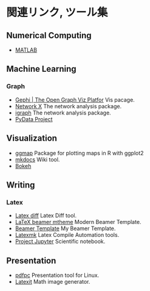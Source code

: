 # 関連リンク, ツール集

## Numerical Computing
- [MATLAB](https://www.mathworks.com/products/matlab.html)

## Machine Learning
### Graph
- [Gephi | The Open Graph Viz Platfor](https://gephi.org/) Vis pacage.
- [Network X](https://networkx.github.io/) The network analysis package.
- [igraph](http://igraph.org/) The network analysis package.
- [PyData Project](http://pydata.org/downloads.html)

## Visualization
- [ggmap](https://github.com/dkahle/ggmap) Package for plotting maps in R with ggplot2
- [mkdocs](https://github.com/squidfunk/mkdocs-material) Wiki tool.
- [Bokeh](http://bokeh.pydata.org/en/latest/)


## Writing
### Latex
- [Latex diff](https://github.com/ftilmann/latexdiff) Latex Diff tool.
- [LaTeX beamer mtheme](https://github.com/matze/mtheme) Modern Beamer Template.
- [Beamer Template](https://github.com/hurutoriya/beamer_template) My Beamer Template.
- [Latexmk](http://personal.psu.edu/jcc8//software/latexmk-jcc/) Latex Compile Automation tools.
- [Project Jupyter](https://jupyter.org/) Scientific notebook.

## Presentation
- [pdfpc](https://pdfpc.github.io/) Presentation tool for Linux.
- [Latexit](https://www.chachatelier.fr/latexit/) Math image generator.
